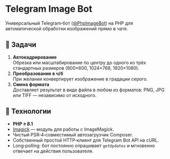 # Telegram Image Bot

Универсальный Telegram‑бот ([@PhpImageBot](https://t.me/PhpImageBot)) на PHP для автоматической обработки изображений прямо в чате.

## 🎯 Задачи

1. **Автокадрирование**  
   Обрезка или масштабирование по центру до одного из трёх стандартных размеров (800×600, 1024×768, 1920×1080).  
2. **Преобразование в ч/б**  
   При желании конвертирует изображение в градации серого.  
3. **Смена формата**  
   Доставляет результат в виде файла в любом из форматов: PNG, JPG или TIFF — независимо от исходного.

## 🚀 Технологии

- **PHP ≥ 8.1**  
- [Imagick](https://www.php.net/manual/ru/book.imagick.php) — модуль для работы с ImageMagick.  
- Чистый PSR‑4‑совместимый автозагрузчик Composer.  
- Собственный простой HTTP‑клиент для Telegram Bot API на cURL.  
- Long‑polling: бот постоянно опрашивает `getUpdates` и мгновенно отвечает на действия пользователя.  
